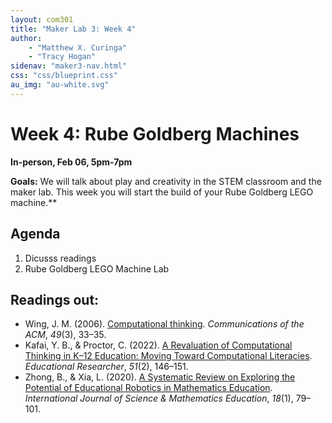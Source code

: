 ```yaml
---
layout: com301
title: "Maker Lab 3: Week 4"
author:
    - "Matthew X. Curinga"
    - "Tracy Hogan"
sidenav: "maker3-nav.html"
css: "css/blueprint.css"
au_img: "au-white.svg"
---
```


<i class="bi bi-building"></i> Week 4: Rube Goldberg Machines
=============================================================
**In-person, Feb 06, 5pm-7pm**

**Goals:** We will talk about play and creativity in the STEM classroom and the maker lab.
This week you will start the build of your Rube Goldberg LEGO machine.**

Agenda
------
1. Dicusss readings
2. Rube Goldberg LEGO Machine Lab

Readings out:
-------------
- Wing, J. M. (2006). [Computational thinking](http://www-cgi.cs.cmu.edu/afs/cs/usr/wing/www/CT_at_CMU.pdf). _Communications of the ACM_, _49_(3), 33–35. 
- Kafai, Y. B., & Proctor, C. (2022). [A Revaluation of Computational Thinking in K–12 Education: Moving Toward Computational Literacies](https://doi.org/10.3102/0013189X211057904). _Educational Researcher_, _51_(2), 146–151. 
- Zhong, B., & Xia, L. (2020). [A Systematic Review on Exploring the Potential of Educational Robotics in Mathematics Education](https://www.researchgate.net/profile/Baichang-Zhong/publication/328999525_A_Systematic_Review_on_Exploring_the_Potential_of_Educational_Robotics_in_Mathematics_Education/links/5ee1747a458515814a544210/A-Systematic-Review-on-Exploring-the-Potential-of-Educational-Robotics-in-Mathematics-Education.pdf).
_International Journal of Science & Mathematics Education_, _18_(1), 79–101.



